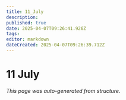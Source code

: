 ```yaml
---
title: 11_July
description: 
published: true
date: 2025-04-07T09:26:41.926Z
tags: 
editor: markdown
dateCreated: 2025-04-07T09:26:39.712Z
---
```


# 11 July

*This page was auto-generated from structure.*